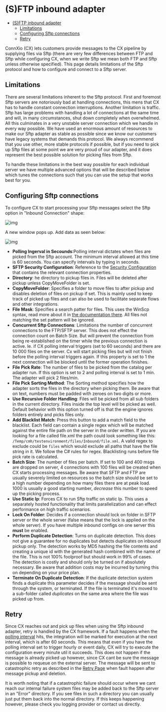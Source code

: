 # (S)FTP inbound adapter

- [(S)FTP inbound adapter](#sftp-inbound-adapter)
  - [Limitations](#limitations)
  - [Configuring Sftp connections](#configuring-sftp-connections)
  - [Retry](#retry)

ConnXio (CX) lets customers provide messages to the CX pipeline by supplying files via Sftp (there are very few differences between FTP and Sftp while configuring CX, when we write Sftp we mean both FTP and Sftp unless otherwise specified). This page details limitations of the Sftp protocol and how to configure and connect to a Sftp server.

## Limitations

There are several limitations inherent to the Sftp protocol. First and foremost Sftp servers are notoriously bad at handling connections, this mens that CX has to handle constant connection interruptions. Another limitation is traffic. Sftp has large problems with handling a lot of connections at the same time and will, in many circumstances, shut down completely when overwhelmed. All this culminates in a very unstable server connection which we handle in every way possible. We have used an enormous amount of resources to make our Sftp adapter as stable as possible since we know our customers have legacy systems that demands this protocol. We always recommend that you use other, more stable protocols if possible, but if you need to pick up Sftp files at some point we are very proud of our adapter, and it does represent the best possible solution for picking files from Sftp.

To handle these limitations in the best way possible for each individual server we have multiple advanced options that will be described below which tunes the connections such that you can use the setup that works best for you.

## Configuring Sftp connections

To configure CX to start processing your Sftp messages select the Sftp option in "Inbound Connection" shape:

![img](https://cmhpictsa.blob.core.windows.net/pictures/Azure%20storage%20menu.png?sv=2020-04-08&st=2021-10-27T11%3A56%3A53Z&se=2040-10-28T12%3A56%3A00Z&sr=b&sp=r&sig=S%2FltUS0elTLePVt5Aq536uNkr7Pa9XcY8ovTFJLUhmc%3D)

A new window pops up. Add data as seen below:

![img](https://cmhpictsa.blob.core.windows.net/pictures/Sftp%20inbound%20config.png?sv=2020-08-04&st=2022-01-11T07%3A08%3A09Z&se=2040-01-12T07%3A08%3A00Z&sr=b&sp=r&sig=Fp9pIOvsynojbPl%2FsLmRs42Bm3WjUg3TmGDcRnBCJso%3D)

- **Polling Ingerval in Secounds**:Polling interval dictates when files are picked from the Sftp account. The minimum interval allowed at this time is 60 seconds. You can specify intervals by typing in seconds.
- **SFTP Security Configuration**: Reference to the [Security Configuration](/Security/Security-Configurations) that contains the relevant connection properties.
- **Directory**: he directory to pickup files in. Files will be deleted after pickup unless CopyMoveFolder is set.
- **CopyMoveFolder**: Specifies a folder to move files to after pickup and disables deletion of files on pickup if set. This is mainly used to keep track of picked up files and can also be used to facilitate separate flows and other integrations.
- **File Mask**: Specifies a search patter for files. This uses the WinScp syntax, read more about it in [the documentation there](https://winscp.net/eng/docs/file_mask). All files not matching the set pattern will be ignored.
- **Concurrent Sftp Connections**: Limitations the number of concurrent connections to the FTP/SFTP server. This does not effect the connection count on Batch Size. But will prevent the connection from being re-established on the timer while the previous connection is active. Ie. if CX polling interval triggers (set to 60 seconds) and there are 10 000 files on the server. Cx will start picking files but will not finish before the polling interval triggers again. If this property is set to 1 the next connection will be blocked until the former operation finishes.
- **File Pick Rate**: The number of files to be picked from the catalog per adapter run. If this option is set to 2 and polling interval is set to 1 min. The adapter will pick 2 files/min.
- **File Pick Sorting Method**: The Sorting method specifies how the adapter sorts the files in the directory when picking them. Be aware that on text, numbers must be padded with zeroes on two digits or more.
- **Use Recursive Folder Handling**: Files will be picked from all sub folders in the current directory. Files inside the top level will be picked as well. Default behavior with this option turned off is that the engine ignores folders entirely and picks files only.
- **Add Blacklist Match**: Press this button to add a match field to the blacklist. Each field can contain a single regex which will be matched against the entire file path on the server in the order written. If you are looking for a file called file.xml the path could look something like this: `/Temp/cmh/testenvironment/files/Inbound/file.xml`. A valid regex to exclude could be `files` which would exclude all paths that have the file string in it. We follow the C# rules for regex. Blacklisting runs before file pick rate is calculated.
- **Batch Size**: The number of files per batch. If set to 100 and 400 msgs are dropped on server, 4 connections with 100 files will be created when CX starts processing messages. Be aware that SFTP and FTP are usually severely limited on resources so the batch size should be set to a high number depending on how many files there are at peak load. 1000 is usually a good starting number, *decrease* this number to speed up the picking process.
- **Use Static Ip**: Forces CX to run Sftp traffic on static Ip. This uses a separately hosted functionality that limits parallelization and can effect performance on high traffic scenarios.
- **Lock On Folder**: Decides if a connection should lock on folder in SFTP server or the whole server (false means that the lock is applied on the whole server). If you have multiple inbound configs on one server this **must** be enabled.
- **Perform Duplicate Detection**: Turns on duplicate detection. This does not give a guarantee for no duplicates but detects duplicates on inbound pickup only. The detection works by MD5 hashing the file contents and creating a unique id with the generated hash combined with the name of the file. This is not 100% foolproof but should work in 99% of cases. The detection is costly and should only be turned on if absolutely necessary. Be aware that addition costs may be incurred by turning this on depending on your price plan.
- **Terminate On Duplicate Detection**: If the duplicate detection system finds a duplicate this parameter decides if the message should be sent through the system, or terminated. If the file is terminated it's moved to a sub-folder called *duplicates* on the same area where the file was picked up from.

## Retry

Since CX reaches out and pick up files when using the Sftp inbound adapter, retry is handled by the CX framework. If a fault happens when the [polling interval](#polling-interval) hits, the integration will be marked for execution at the next interval, which is after 60 seconds. This means that even if you have the polling interval set to trigger hourly or event daily, CX will try to execute the configuration every minute util it succeeds. This does not happen if the message is already picked up however, since CX cant be sure the message is possible to requeue on the external server. The message will be sent to catastrophic retry as described in the [Retry Page](/Retry) when fault happen after message pickup and deletion.

It is worth noting that if a catastrophic failure should occur where we cant reach our internal failure system files may be added back to the Sftp server in an "Error" directory. If you see files in such a directory you can usually just put them back into the normal directory. If this keeps happening however, please check you logging provider or contact us directly.

